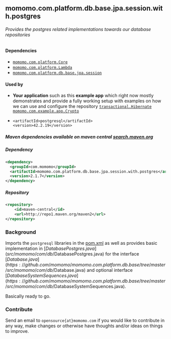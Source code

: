<!---
-->

## momomo.com.platform.db.base.jpa.session.with.postgres

###### Provides the postgres related implementations towards our database repositories 

#### Dependencies 
* [`momomo.com.platform.Core`](https://github.com/momomo/momomo.com.platform.Core) 
* [`momomo.com.platform.Lambda`](https://github.com/momomo/momomo.com.platform.Lambda)
* [`momomo.com.platform.db.base.jpa.session`](https://github.com/momomo/momomo.com.platform.db.base.jpa.session)

#### Used by
   * **Your application** such as this **example app** which right now mostly demonstrates and provide a fully working setup with examples on how we can use and configure the repository [`transactional.Hibernate`](https://github.com/momomo/momomo.com.platform.db.transactional.Hibernate)     
    [`momomo.com.example.app.Crypto`](https://github.com/momomo/momomo.com.example.app.Crypto)
    
   * ```
     <artifactId>postgresql</artifactId>
     <version>42.2.19</version>
     ```
  
##### Maven dependencies available on maven central [search.maven.org](https://search.maven.org/search?q=com.momomo)

##### Dependency   
```xml
<dependency>
  <groupId>com.momomo</groupId>
  <artifactId>momomo.com.platform.db.base.jpa.session.with.postgres</artifactId>
  <version>2.1.7</version>
</dependency>                                                      
```                                                                    

##### Repository
```xml
<repository>
    <id>maven-central</id>
    <url>http://repo1.maven.org/maven2</url>
</repository>
```                                                  

### Background

Imports the `postgresql` libraries in the [pom.xml](pom.xml) as well as provides basic implementation in [$DatabasePostgres.java](src/momomo/com/db/$DatabasePostgres.java) for the interface [$Database.java](https://github.com/momomo/momomo.com.platform.db.base/tree/master/src/momomo/com/db/$Database.java) and optional interface [$DatabaseSystemSequences.java](https://github.com/momomo/momomo.com.platform.db.base/tree/master/src/momomo/com/db/$DatabaseSystemSequences.java). 

Basically ready to go.


### Contribute
Send an email to `opensource{at}momomo.com` if you would like to contribute in any way, make changes or otherwise have thoughts and/or ideas on things to improve.
